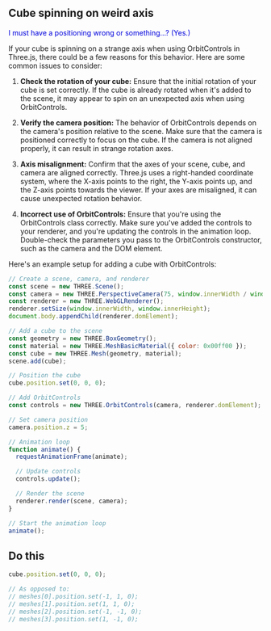 ## Cube spinning on weird axis

<span style="color:#0000dd;">I must have a positioning wrong or something...?  (Yes.)</span>

If your cube is spinning on a strange axis when using OrbitControls in Three.js, there could be a few reasons for this behavior. Here are some common issues to consider:

1. **Check the rotation of your cube:** Ensure that the initial rotation of your cube is set correctly. If the cube is already rotated when it's added to the scene, it may appear to spin on an unexpected axis when using OrbitControls.

2. **Verify the camera position:** The behavior of OrbitControls depends on the camera's position relative to the scene. Make sure that the camera is positioned correctly to focus on the cube. If the camera is not aligned properly, it can result in strange rotation axes.

3. **Axis misalignment:** Confirm that the axes of your scene, cube, and camera are aligned correctly. Three.js uses a right-handed coordinate system, where the X-axis points to the right, the Y-axis points up, and the Z-axis points towards the viewer. If your axes are misaligned, it can cause unexpected rotation behavior.

4. **Incorrect use of OrbitControls:** Ensure that you're using the OrbitControls class correctly. Make sure you've added the controls to your renderer, and you're updating the controls in the animation loop. Double-check the parameters you pass to the OrbitControls constructor, such as the camera and the DOM element.

Here's an example setup for adding a cube with OrbitControls:

```javascript
// Create a scene, camera, and renderer
const scene = new THREE.Scene();
const camera = new THREE.PerspectiveCamera(75, window.innerWidth / window.innerHeight, 0.1, 1000);
const renderer = new THREE.WebGLRenderer();
renderer.setSize(window.innerWidth, window.innerHeight);
document.body.appendChild(renderer.domElement);

// Add a cube to the scene
const geometry = new THREE.BoxGeometry();
const material = new THREE.MeshBasicMaterial({ color: 0x00ff00 });
const cube = new THREE.Mesh(geometry, material);
scene.add(cube);

// Position the cube
cube.position.set(0, 0, 0);

// Add OrbitControls
const controls = new THREE.OrbitControls(camera, renderer.domElement);

// Set camera position
camera.position.z = 5;

// Animation loop
function animate() {
  requestAnimationFrame(animate);

  // Update controls
  controls.update();

  // Render the scene
  renderer.render(scene, camera);
}

// Start the animation loop
animate();
```

## Do this

```js
cube.position.set(0, 0, 0);

// As opposed to:
// meshes[0].position.set(-1, 1, 0);
// meshes[1].position.set(1, 1, 0);
// meshes[2].position.set(-1, -1, 0);
// meshes[3].position.set(1, -1, 0);
```

<br>
